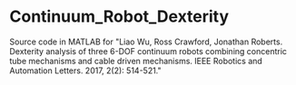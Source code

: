 # Continuum_Robot_Dexterity

Source code in MATLAB for "Liao Wu, Ross Crawford, Jonathan Roberts. Dexterity analysis of three 6-DOF continuum robots combining concentric tube mechanisms and cable driven mechanisms. IEEE Robotics and Automation Letters. 2017, 2(2): 514-521."
